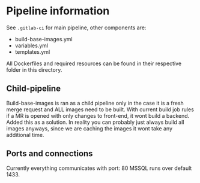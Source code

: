# Pipeline information
See ```.gitlab-ci``` for main pipeline, other components are:
 - build-base-images.yml
 - variables.yml
 - templates.yml

All Dockerfiles and required resources can be found in their respective folder in this directory.

## Child-pipeline
Build-base-images is ran as a child pipeline only in the case it is a fresh merge request and ALL images need to be built. With current build job rules if a MR is opened with only changes to front-end, it wont build a backend. Added this as a solution. In reality you can probably just always build all images anyways, since we are caching the images it wont take any additional time.

## Ports and connections
Currently everything communicates with port: 80
MSSQL runs over default 1433.
